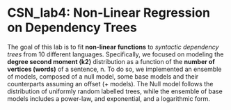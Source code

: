 # CSN_lab4: Non-Linear Regression on Dependency Trees
The goal of this lab is to fit __non-linear functions__ to _syntactic dependency trees_ from 10 different languages. 
Specifically, we focused on modeling the __degree second moment ⟨k2⟩__ distribution as a function of the __number of vertices (words)__ of a sentence, n. 
To do so, we implemented an ensemble of models, composed of a null model, some base models and their counterparts assuming an offset (+ models).
The Null model follows the distribution of uniformly random labelled trees, while the ensemble of base models includes a power-law, and exponential, and a logarithmic form.
